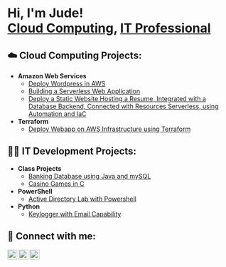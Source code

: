 <h1>Hi, I'm Jude! <br/><a href="https://github.com/Judewakim">Cloud Computing</a>, <a href="https://www.linkedin.com/in/jude-wakim-4b3a471a7/">IT Professional</a></h1>

<h2>☁️ Cloud Computing Projects:</h2>

- <b>Amazon Web Services</b>
  - [Deploy Wordpress in AWS](https://github.com/Judewakim/Deploy-Wordpress-in-AWS)
  - [Building a Serverless Web Application](https://github.com/Judewakim/wildrydes-site)
  - [Deploy a Static Website Hosting a Resume, Integrated with a Database Backend, Connected with Resources Serverless, using Automation and IaC]()
- <b>Terraform</b>
  - [Deploy Webapp on AWS Infrastructure using Terraform]() 


<h2>👨‍💻 IT Development Projects:</h2>

- <b>Class Projects</b>
  - [Banking Database using Java and mySQL]()
  - [Casino Games in C]()
- <b>PowerShell</b>
  - [Active Directory Lab with Powershell](https://github.com/Judewakim/Active-Directory-Lab-using-PowerShell)
- <b>Python</b>
  - [Keylogger with Email Capability]()


<h2> 🤳 Connect with me:</h2>

[<img align="left" alt="JudeWakim | Twitter" width="22px" src="https://cdn.jsdelivr.net/npm/simple-icons@v3/icons/twitter.svg" />][twitter]
[<img align="left" alt="JudeWakim | LinkedIn" width="22px" src="https://cdn.jsdelivr.net/npm/simple-icons@v3/icons/linkedin.svg" />][linkedin]
[<img align="left" alt="JudeWakim | Instagram" width="22px" src="https://cdn.jsdelivr.net/npm/simple-icons@v3/icons/instagram.svg" />][instagram]

[twitter]: https://twitter.com/Judewakim
[instagram]: https://www.instagram.com/vvakim/
[linkedin]: https://www.linkedin.com/in/jude-wakim-4b3a471a7/

<!--
**joshmadakor1/joshmadakor1** is a ✨ _special_ ✨ repository because its `README.md` (this file) appears on your GitHub profile.

Here are some ideas to get you started:

- 🔭 I’m currently working on ...
- 🌱 I’m currently learning ...
- 👯 I’m looking to collaborate on ...
- 🤔 I’m looking for help with ...
- 💬 Ask me about ...
- 📫 How to reach me: ...
- 😄 Pronouns: ...
- ⚡ Fun fact: ...
-->
